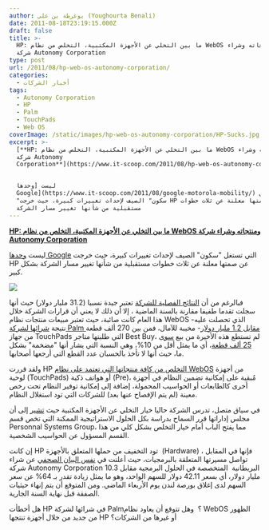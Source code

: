 ```yaml
---
author: يوغرطة بن علي (Youghourta Benali)
date: 2011-08-18T23:19:15.000Z
draft: false
title: >-
  HP: ما بين التخلي عن الأجهزة المكتبية، التخلص من نظام WebOS ومنتجاته وشراء
  شركة Autonomy Corporation
type: post
url: /2011/08/hp-web-os-autonomy-corporation/
categories:
  - أخبار الشركات
tags:
  - Autonomy Corporation
  - HP
  - Palm
  - TouchPads
  - Web OS
coverImage: /static/images/hp-web-os-autonomy-corporation/HP-Sucks.jpg
excerpt: >-
  [**HP: ما بين التخلي عن الأجهزة المكتبية، التخلص من نظام WebOS ومنتجاته وشراء
  شركة Autonomy
  Corporation**](https://www.it-scoop.com/2011/08/hp-web-os-autonomy-corporation/)


  ليست [وحدها
  Google](https://www.it-scoop.com/2011/08/google-motorola-mobility/) التي تستغل
  "سكون" الصيف لإحداث تغييرات كبيرة، حيث خرجت HP عن صمتها معلنة عن ثلاث خطوات
  مستقبلية من شأنها تغيير مسار الشركة
---
```

[**HP: ما بين التخلي عن الأجهزة المكتبية، التخلص من نظام WebOS ومنتجاته وشراء شركة Autonomy Corporation**](https://www.it-scoop.com/2011/08/hp-web-os-autonomy-corporation/)

ليست [وحدها Google](https://www.it-scoop.com/2011/08/google-motorola-mobility/) التي تستغل "سكون" الصيف لإحداث تغييرات كبيرة، حيث خرجت HP عن صمتها معلنة عن ثلاث خطوات مستقبلية من شأنها تغيير مسار الشركة بشكل كبير.

![](/static/images/hp-web-os-autonomy-corporation/HP-Sucks.jpg)

فبالرغم من أن [النتائج الفصلية للشركة](http://www.hp.com/hpinfo/newsroom/press/2011/110818b.html?mtxs=rss-corp-news) تعتبر جيدة نسبيا (31.2 مليار دولار) حيث أنها سجلت تقدما طفيفا مقارنة بالسنة الماضية ، إلا أن ذلك لا يعني أن قرارات الشركة خلال هذا العام كانت صائبة، حيث تعتبر مبيعات منتجات نظام WebOS -الذي تحصلت عليه نتيجة [شرائها لشركة Palm مقابل 1.2 مليار دولار](../2010/04/hp-buys-palm/)- مخيبة للآمال، فمن بين 270 ألف قطعة من جهاز TouchPads التي طلبتها متاجر Best Buy، لم تستطع هذه الأخيرة من بيع [سوى 25 ألف قطعة](http://allthingsd.com/20110816/ouchpad-best-buy-sitting-on-a-pile-of-unsold-hp-tablets/)، أي ما يمثل أقل من 10%، وهي النسبة التي يشار أنها "مضخمة" بشكل ما، حيث أنها لا تأخذ بالحسبان عدد القطع التي أرجعها أصحابها.

ولقد قررت HP [التخلص من كافة منتجاتها التي تعتمد على نظام WebOS](http://allthingsd.com/20110818/hewlett-packard-misses-on-earnings-says-goodbye-to-pcs-webos/) من أجهزة لوحية (TouchPads) أو هواتف ذكية (Pre)، مُبقية على إمكانية تضمين النظام في أجهزة أخرى كالطابعات أو الحواسيب المحمولة، إضافة إلى إمكانية توفير النظام تحت رخص معينة (لم يتم الإفصاح عنها بعد) للشركات التي تود استغلال النظام.

في سياق متصل، تدرس الشركة حاليا خيار التخلي عن الأجهزة المكتبية حيث [تشير](http://www.hp.com/hpinfo/newsroom/press/2011/110818b.html?mtxs=rss-corp-news) إلى أن مجلس إداراتها قرر السماح بدراسة بكل الحلول الاستراتيجية الممكنة التي تخص قسم  Personnal Systems Group، مما يفتح الباب أمام خيار التخلص بشكل كلي من هذا القسم المسؤول عن الحواسيب الشخصية.

إن كانت HP تود التخفيف من حملها المتعلق بالأجهزة  (Hardware) ، فإنها في المقابل تواصل مسيرتها المتعلقة بالبرمجيات، حيث أعلنت في [نفس البيان الصحفي](http://www.hp.com/hpinfo/newsroom/press/2011/110818b.html?mtxs=rss-corp-news) عن شراء شركة Autonomy Corporation البريطانية  المتخصصة في الحلول البرمجية مقابل 10.3 مليار دولار، أي بسعر 42.11 دولار للسهم الواحد، وهو ما يمثل زيادة تقدر بـ 64% عن سعر السهم لدى إغلاق بورصة لندن يوم الأربعاء الماضي. ومن المتوقع أن يتم إنهاء حيثيات الصفقة قبل نهاية السنة الجارية.

هل أخطأت HP في شرائها لشركة Palm؟  وهل تتوقع أن يعاود نظام WebOS الظهور من جديد من خلال أجهزة تنتجها HP أو غيرها من الشركات؟
